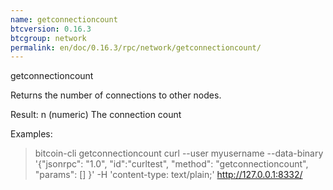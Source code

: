 ```yaml
---
name: getconnectioncount
btcversion: 0.16.3
btcgroup: network
permalink: en/doc/0.16.3/rpc/network/getconnectioncount/
---
```


getconnectioncount

Returns the number of connections to other nodes.

Result:
n          (numeric) The connection count

Examples:
> bitcoin-cli getconnectioncount 
> curl --user myusername --data-binary '{"jsonrpc": "1.0", "id":"curltest", "method": "getconnectioncount", "params": [] }' -H 'content-type: text/plain;' http://127.0.0.1:8332/


